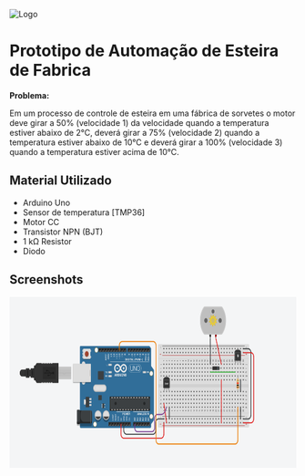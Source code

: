 ![Logo](https://dev-to-uploads.s3.amazonaws.com/uploads/articles/th5xamgrr6se0x5ro4g6.png)

    
# Prototipo de Automação de Esteira de Fabrica

**Problema:**

Em um processo de controle de esteira em uma fábrica de sorvetes o motor deve girar a 50%
(velocidade 1) da velocidade quando a temperatura estiver abaixo de 2°C, deverá girar a 75%
(velocidade 2) quando a temperatura estiver abaixo de 10°C e deverá girar a 100% (velocidade 3)
quando a temperatura estiver acima de 10°C.

## Material Utilizado

* Arduino Uno
* Sensor de temperatura [TMP36]
* Motor CC
* Transistor NPN (BJT)
* 1 kΩ Resistor
* Diodo

## Screenshots

<div>
<img height="300" src="prototipo\img\circuito.png" />
</div>

